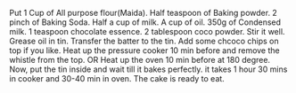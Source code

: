 Put 1 Cup of All purpose flour(Maida).
Half teaspoon of Baking powder.
2 pinch of Baking Soda.
Half a cup of milk.
A cup of oil.
350g of Condensed milk.
1 teaspoon chocolate essence.
2 tablespoon coco powder.
Stir it well.
Grease oil in tin.
Transfer the batter to the tin.
Add some chcoco chips on top if you like.
Heat up the pressure cooker 10 min before and remove the whistle from the top.
                        OR
Heat up the oven 10 min before at 180 degree.
Now, put the tin inside and wait till it bakes perfectly.
it takes 1 hour 30 mins in cooker and 30-40 min in oven.
The cake is ready to eat.



